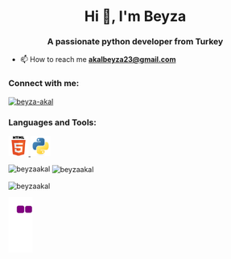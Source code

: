 
<h1 align="center">Hi 👋, I'm Beyza</h1>
<h3 align="center">A passionate python developer from Turkey</h3>

- 📫 How to reach me **akalbeyza23@gmail.com**

<h3 align="left">Connect with me:</h3>
<p align="left">
<a href="https://linkedin.com/in/beyza-akal" target="blank"><img align="center" src="https://raw.githubusercontent.com/rahuldkjain/github-profile-readme-generator/master/src/images/icons/Social/linked-in-alt.svg" alt="beyza-akal" height="30" width="40" /></a>
</p>

<h3 align="left">Languages and Tools:</h3>
<p align="left"> <a href="https://www.w3.org/html/" target="_blank" rel="noreferrer"> <img src="https://raw.githubusercontent.com/devicons/devicon/master/icons/html5/html5-original-wordmark.svg" alt="html5" width="40" height="40"/> </a> <a href="https://www.python.org" target="_blank" rel="noreferrer"> <img src="https://raw.githubusercontent.com/devicons/devicon/master/icons/python/python-original.svg" alt="python" width="40" height="40"/> </a> </p>

<p><img align="left" src="https://github-readme-stats.vercel.app/api/top-langs?username=beyzaakal&show_icons=true&locale=en&layout=compact" alt="beyzaakal" /></p>

<p>&nbsp;<img align="center" src="https://github-readme-stats.vercel.app/api?username=beyzaakal&show_icons=true&locale=en" alt="beyzaakal" /></p>

<p><img align="center" src="https://github-readme-streak-stats.herokuapp.com/?user=beyzaakal&" alt="beyzaakal" /></p>


![snake gif](https://github.com/BeyzaAkal/BeyzaAkal/blob/output/github-contribution-grid-snake.gif)

